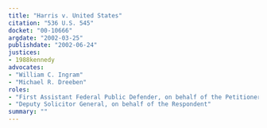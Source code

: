 ```yaml
---
title: "Harris v. United States"
citation: "536 U.S. 545"
docket: "00-10666"
argdate: "2002-03-25"
publishdate: "2002-06-24"
justices:
- 1988kennedy
advocates:
- "William C. Ingram"
- "Michael R. Dreeben"
roles:
- "First Assistant Federal Public Defender, on behalf of the Petitioner"
- "Deputy Solicitor General, on behalf of the Respondent"
summary: ""
---
```


